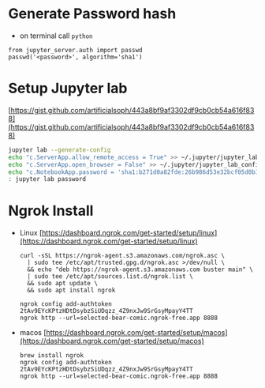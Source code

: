 # Generate Password hash
- on terminal call `python`
```
from jupyter_server.auth import passwd
passwd('<password>', algorithm='sha1')
```

# Setup Jupyter lab 


[https://gist.github.com/artificialsoph/443a8bf9af3302df9cb0cb54a616f838](https://gist.github.com/artificialsoph/443a8bf9af3302df9cb0cb54a616f838)


```bash
jupyter lab --generate-config
echo "c.ServerApp.allow_remote_access = True" >> ~/.jupyter/jupyter_lab_config.py
echo "c.ServerApp.open_browser = False" >> ~/.jupyter/jupyter_lab_config.py
echo "c.NotebookApp.password = 'sha1:b271d0a82fde:26b986d53e32bcf05d0b19f6c97f29dcf0604047'" >> ~/.jupyter/jupyter_lab_config.py
: jupyter lab password

```

# Ngrok Install
- Linux [https://dashboard.ngrok.com/get-started/setup/linux](https://dashboard.ngrok.com/get-started/setup/linux)
  ```
  curl -sSL https://ngrok-agent.s3.amazonaws.com/ngrok.asc \
	| sudo tee /etc/apt/trusted.gpg.d/ngrok.asc >/dev/null \
	&& echo "deb https://ngrok-agent.s3.amazonaws.com buster main" \
	| sudo tee /etc/apt/sources.list.d/ngrok.list \
	&& sudo apt update \
	&& sudo apt install ngrok

  ngrok config add-authtoken 2tAv9EYcKPtzHDtDsybzSiUDqzz_4Z9nxJw9SrGsyMpayY4TT
  ngrok http --url=selected-bear-comic.ngrok-free.app 8888
  ```
- macos [https://dashboard.ngrok.com/get-started/setup/macos](https://dashboard.ngrok.com/get-started/setup/macos)
  ```
  brew install ngrok
  ngrok config add-authtoken 2tAv9EYcKPtzHDtDsybzSiUDqzz_4Z9nxJw9SrGsyMpayY4TT
  ngrok http --url=selected-bear-comic.ngrok-free.app 8888
  ```
  
